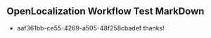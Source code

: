 ## OpenLocalization Workflow Test MarkDown
* aaf361bb-ce55-4269-a505-48f258cbadef thanks!

<!--HONumber=Jul16_HO3-->


